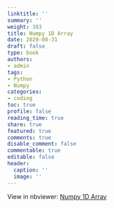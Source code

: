 ```yaml
---
linktitle: ''
summary: ''
weight: 303
title: Numpy 1D Array
date: 2020-08-31
draft: false
type: book
authors:
- admin
tags:
- Python
- Numpy
categories:
- coding
toc: true
profile: false
reading_time: true
share: true
featured: true
comments: true
disable_comment: false
commentable: true
editable: false
header:
  caption: ''
  image: ''
---
```


View in nbviewer: [Numpy 1D Array](https://nbviewer.jupyter.org/github/EckoTan0804/Summary-data_science_handbook/blob/master/np/np_array_1d.ipynb)